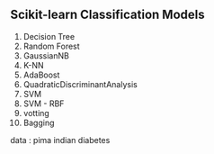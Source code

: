 ## Scikit-learn Classification Models
 1. Decision Tree
 2. Random Forest
 3. GaussianNB
 4. K-NN
 5. AdaBoost
 6. QuadraticDiscriminantAnalysis
 7. SVM
 8. SVM - RBF
 9. votting
10. Bagging

data : pima indian diabetes
